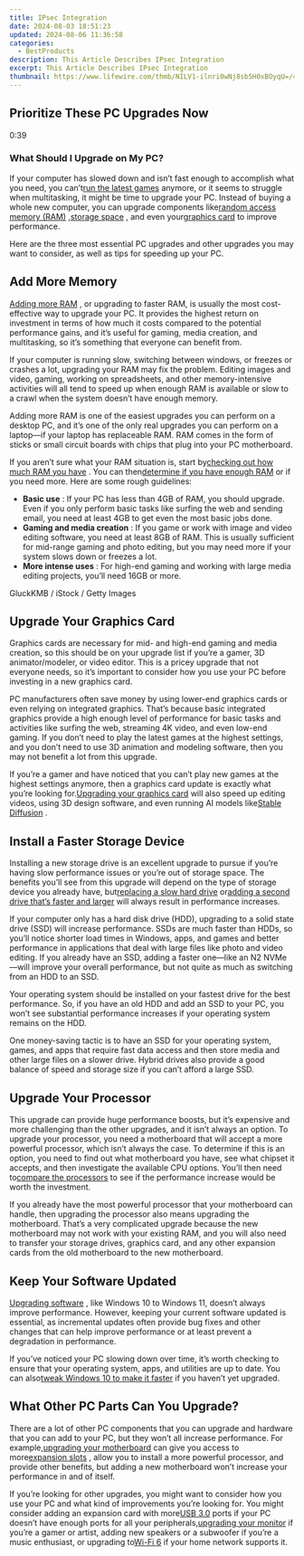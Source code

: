 ```yaml
---
title: IPsec Integration
date: 2024-08-03 18:51:23
updated: 2024-08-06 11:36:58
categories:
  - BestProducts
description: This Article Describes IPsec Integration
excerpt: This Article Describes IPsec Integration
thumbnail: https://www.lifewire.com/thmb/NILV1-ilnri0wNj8sb5H0xBOyqU=/400x300/filters:no_upscale():max_bytes(150000):strip_icc():format(webp)/_hero_SQ_Acer-Predator-Triton-300-SE-Gaming-Laptop-1-d6f9eeb5a43845a9a328125976c835b0.jpg
---
```


## Prioritize These PC Upgrades Now
0:39

### What Should I Upgrade on My PC?

 If your computer has slowed down and isn’t fast enough to accomplish what you need, you can’t[run the latest games](https://www.lifewire.com/guide-to-pc-gaming-831754) anymore, or it seems to struggle when multitasking, it might be time to upgrade your PC. Instead of buying a whole new computer, you can upgrade components like[random access memory (RAM)](https://www.lifewire.com/what-is-random-access-memory-ram-2618159) ,[storage space](https://www.lifewire.com/is-my-storage-ssd-or-hdd-5191369) , and even your[graphics card](https://www.lifewire.com/what-is-a-video-card-2618161) to improve performance.

 Here are the three most essential PC upgrades and other upgrades you may want to consider, as well as tips for speeding up your PC.

## Add More Memory

[Adding more RAM](https://www.lifewire.com/how-to-replace-the-memory-ram-in-a-computer-2626201) , or upgrading to faster RAM, is usually the most cost-effective way to upgrade your PC. It provides the highest return on investment in terms of how much it costs compared to the potential performance gains, and it’s useful for gaming, media creation, and multitasking, so it’s something that everyone can benefit from.

 If your computer is running slow, switching between windows, or freezes or crashes a lot, upgrading your RAM may fix the problem. Editing images and video, gaming, working on spreadsheets, and other memory-intensive activities will all tend to speed up when enough RAM is available or slow to a crawl when the system doesn’t have enough memory.

 Adding more RAM is one of the easiest upgrades you can perform on a desktop PC, and it’s one of the only real upgrades you can perform on a laptop—if your laptop has replaceable RAM. RAM comes in the form of sticks or small circuit boards with chips that plug into your PC motherboard.

 If you aren’t sure what your RAM situation is, start by[checking out how much RAM you have](https://www.lifewire.com/check-ram-windows-11-7963587) . You can then[determine if you have enough RAM](https://www.lifewire.com/desktop-memory-buyers-guide-832307) or if you need more. Here are some rough guidelines:  

* **Basic use** : If your PC has less than 4GB of RAM, you should upgrade. Even if you only perform basic tasks like surfing the web and sending email, you need at least 4GB to get even the most basic jobs done.
* **Gaming and media creation** : If you game or work with image and video editing software, you need at least 8GB of RAM. This is usually sufficient for mid-range gaming and photo editing, but you may need more if your system slows down or freezes a lot.
* **More intense uses** : For high-end gaming and working with large media editing projects, you’ll need 16GB or more.

GluckKMB / iStock / Getty Images

## Upgrade Your Graphics Card

 Graphics cards are necessary for mid- and high-end gaming and media creation, so this should be on your upgrade list if you’re a gamer, 3D animator/modeler, or video editor. This is a pricey upgrade that not everyone needs, so it’s important to consider how you use your PC before investing in a new graphics card.  
  
 PC manufacturers often save money by using lower-end graphics cards or even relying on integrated graphics. That’s because basic integrated graphics provide a high enough level of performance for basic tasks and activities like surfing the web, streaming 4K video, and even low-end gaming. If you don’t need to play the latest games at the highest settings, and you don’t need to use 3D animation and modeling software, then you may not benefit a lot from this upgrade.

 If you’re a gamer and have noticed that you can’t play new games at the highest settings anymore, then a graphics card update is exactly what you’re looking for.[Upgrading your graphics card](https://www.lifewire.com/upgrade-graphics-card-5120517) will also speed up editing videos, using 3D design software, and even running AI models like[Stable Diffusion](https://www.lifewire.com/what-is-stable-diffusion-7485593) .

## Install a Faster Storage Device

 Installing a new storage drive is an excellent upgrade to pursue if you’re having slow performance issues or you’re out of storage space. The benefits you’ll see from this upgrade will depend on the type of storage device you already have, but[replacing a slow hard drive](https://www.lifewire.com/how-to-replace-a-hard-drive-2626200) or[adding a second drive that’s faster and larger](https://www.lifewire.com/install-a-second-ssd-5071696) will always result in performance increases.  
  
 If your computer only has a hard disk drive (HDD), upgrading to a solid state drive (SSD) will increase performance. SSDs are much faster than HDDs, so you’ll notice shorter load times in Windows, apps, and games and better performance in applications that deal with large files like photo and video editing. If you already have an SSD, adding a faster one—like an N2 NVMe—will improve your overall performance, but not quite as much as switching from an HDD to an SSD.

 Your operating system should be installed on your fastest drive for the best performance. So, if you have an old HDD and add an SSD to your PC, you won’t see substantial performance increases if your operating system remains on the HDD.

 One money-saving tactic is to have an SSD for your operating system, games, and apps that require fast data access and then store media and other large files on a slower drive. Hybrid drives also provide a good balance of speed and storage size if you can’t afford a large SSD.

## Upgrade Your Processor

 This upgrade can provide huge performance boosts, but it’s expensive and more challenging than the other upgrades, and it isn’t always an option. To upgrade your processor, you need a motherboard that will accept a more powerful processor, which isn’t always the case. To determine if this is an option, you need to find out what motherboard you have, see what chipset it accepts, and then investigate the available CPU options. You’ll then need to[compare the processors](https://www.lifewire.com/how-to-compare-processors-5181099) to see if the performance increase would be worth the investment.

 If you already have the most powerful processor that your motherboard can handle, then upgrading the processor also means upgrading the motherboard. That’s a very complicated upgrade because the new motherboard may not work with your existing RAM, and you will also need to transfer your storage drives, graphics card, and any other expansion cards from the old motherboard to the new motherboard.

## Keep Your Software Updated

[Upgrading software](https://www.lifewire.com/what-is-a-software-update-vs-software-upgrade-1294256) , like Windows 10 to Windows 11, doesn’t always improve performance. However, keeping your current software updated is essential, as incremental updates often provide bug fixes and other changes that can help improve performance or at least prevent a degradation in performance.

 If you’ve noticed your PC slowing down over time, it’s worth checking to ensure that your operating system, apps, and utilities are up to date. You can also[tweak Windows 10 to make it faster](https://www.lifewire.com/how-to-speed-up-windows-10-4584971) if you haven’t yet upgraded.

## What Other PC Parts Can You Upgrade?

 There are a lot of other PC components that you can upgrade and hardware that you can add to your PC, but they won’t all increase performance. For example,[upgrading your motherboard](https://www.lifewire.com/replace-a-motherboard-5189494) can give you access to more[expansion slots](https://www.lifewire.com/expansion-slot-2625870) , allow you to install a more powerful processor, and provide other benefits, but adding a new motherboard won’t increase your performance in and of itself.

 If you’re looking for other upgrades, you might want to consider how you use your PC and what kind of improvements you’re looking for. You might consider adding an expansion card with more[USB 3.0](https://www.lifewire.com/what-is-usb-3-0-2626038) ports if your PC doesn’t have enough ports for all your peripherals,[upgrading your monitor](https://www.lifewire.com/what-to-consider-before-buying-gaming-monitor-5221198) if you’re a gamer or artist, adding new speakers or a subwoofer if you’re a music enthusiast, or upgrading to[Wi-Fi 6](https://www.lifewire.com/wi-fi-6-802-11-ax-4797345) if your home network supports it.



<ins class="adsbygoogle"
     style="display:block"
     data-ad-format="autorelaxed"
     data-ad-client="ca-pub-7571918770474297"
     data-ad-slot="1223367746"></ins>



<ins class="adsbygoogle"
     style="display:block"
     data-ad-client="ca-pub-7571918770474297"
     data-ad-slot="8358498916"
     data-ad-format="auto"
     data-full-width-responsive="true"></ins>
